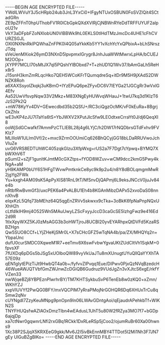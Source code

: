 -----BEGIN AGE ENCRYPTED FILE-----
YWdlLWVuY3J5cHRpb24ub3JnL3YxCi0+IFgyNTUxOSBUN0FoSVZlQit4SCtadGRn
ZE9pZFFnT0hpUThobFV1R0lCbGpkQXdXVlRjCjNBWnRYeDdTRFFUYUF2alpoU21v
VkY3aDFpbFZoNXlobUN0VlBBWk9hL0EKLS0tIHdTMzJmcDc4UHE1cFhCVURZSGJL
OXl0NXNnRklPQWhaZnFPK0l4Q05aYkkKb5YY1vXchYcYxQPbixA+bLhSNrszJTdq
sVeUenMXiok26ymD3NXnD5lpvpmxIGrygr8JnhJuaWWtMwrxLpHA/bCUEJM2OOp+
jXYPP7MCLI70sMtJX7qI5PQshlYlBObxd7+T+zhUD1Q1Wv37/bAmGaLh5ReHx8r5
J15snH3kmZmRLqcHko7QEH5WCoKFrTQumqdreSq+itDr9M5H9jXAdS2DWNZK8Roh
a6XAXSsyolZkqkj3uKBmO+IYzEPuQ6peZFyvDC6V7IEYGa21JGCgRr3wVxlG4Efv
Aa52UwVfsvpNqw33V2Mkz+M83XNgEyHUWvqWHauJ+1twU7kq3d1KIzT6JzS2Pk2Q
+mW78KyYv4DV+GEwecdbd35b2QSfJ+/RC3ciQgzOcMK/vF0kEuRa+8BgrjCkZhIx
wE3vKP4zJU7l7aYis6tS+YbJWXV2XPutJlcSfw9LEOdtxeCrraYt0J/dj6QeqXI8
ooWjSdGCwafkf7AmmPzCTLIEBL28j4g6LYjC/h2DW17rNQDbrsGTdFxhv9FVKlz7
MLIlloW1ULIm0Vf/2c+mxc9ZrmOOUmiCq626BhQCyjGG18bLDaRRUVwoJchVIuZe
uvG6VRS8EDTUhWC405zqkGlzu3XfpWxg+rUS2a7F7Dgt7cYpwq+BYMQ7XbWXhV6T
pSumI2+sZjF1gunltKJmtM0cGXZtps+fYOD8WZuv+wCM9dcc2kmG5Pwy4kNgA+aM
yH9KAMP0bUY6S1HFgTWvwPmtknkCe8yc9k9p2u4/n8Y8dBOLqmgmMwR2jgYg2FWk
Yu+kxgh4AM09sK5ApPyXIS81RnL9tT/NfSnvDjQAPmj6L9eksJNCcV0juJv84e4b
nRtbfRwBvmGf3/uxcPEK6a4PvALBU1Eh4b8KGAnMibzDAPx52xvoDaS08nnnXhvB
eIqxKzL5Qfq73bMEhz64Q5qgEnZRVv5skwxx9cTka+3oBkK6fpNaPnpNQxUXhH2h
cLtfdlkIH9mj4O525Wn5MAuUwyLZScFxyyJccD3caGcSE5IzhgFwz9e416Ed2d9R
1tIxXpyWXZ5KJ0zMsAGG3b3oHWTjroJ8UCBI20yvEYARhpxQtDVFd5KzaRSBZHgn
Qw5SUO8CCf+LYjZHeKjSMr0L+X7sCHcGFZ5wTqNA4b/pa/ZX/MHQYq2n+YbpaUnc
dufU0curSMDC0XqweM1R7+eeTmv8X6swFvbwYgvaUKtZUdCItVh1SqkM+0fpvsXF
7fUXDq6pDGs5bJSg5xUOlboQW89vyVkUaJTu8mXUnugtUYuQllQaYYXhTA57E09z
qEN1gIytEPizTiJt9HwbQT4a0b+/fyfvvZlPvqq1Eue/DIPwv0PjxQzNVqBzedcH
46WueAWJQTVbfGmZWJnwZcDGiQB6Gudruz9VUdJgZn3vXJtcS6xgE/rkfYVZen33
nwWjqeBZj8YBPEznPlwrhrBY/TM7KHTSykbuSvP6TenEb8w0zKQ0+xZmn/WKhYZJ
xxpVIUVYf2PwQG0BFY/mxVQCPlM7yRraPMojNrGOHQR6Dq6XHUxTrCu8qSmw2qNv
cUYNgdI7ZzyKeuMNpg9pnOpn9In06LWAvGDntgAoi/qEjaudrAPehkbTf+WIKN2S
TNYFHUQsfwAZIAOxDmzTlbn4wEAdusL1UhT5u80W2fRZya3MO7f7+bGDp6ajqjDp
xa7ctNwr0gqwnrLNfi2rxGBq1RCkk1DxRLeRSp5jCoo2/ojumRuBr60Xa00hwns9
1Xc38P2SJjqX5KRXEeG9gkk/Mv6J2I5ivBkEnnMBY4TTDot5I2Mi1Nh3F7JN7gEy
UlGuBZgBlKo=
-----END AGE ENCRYPTED FILE-----
